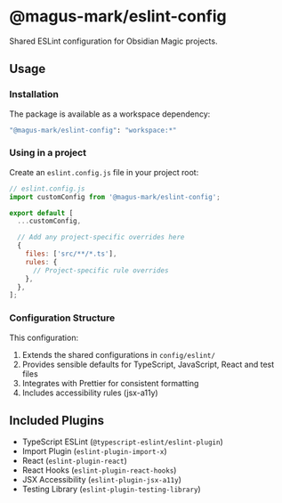 # @magus-mark/eslint-config

Shared ESLint configuration for Obsidian Magic projects.

## Usage

### Installation

The package is available as a workspace dependency:

```bash
"@magus-mark/eslint-config": "workspace:*"
```

### Using in a project

Create an `eslint.config.js` file in your project root:

```js
// eslint.config.js
import customConfig from '@magus-mark/eslint-config';

export default [
  ...customConfig,

  // Add any project-specific overrides here
  {
    files: ['src/**/*.ts'],
    rules: {
      // Project-specific rule overrides
    },
  },
];
```

### Configuration Structure

This configuration:

1. Extends the shared configurations in `config/eslint/`
2. Provides sensible defaults for TypeScript, JavaScript, React and test files
3. Integrates with Prettier for consistent formatting
4. Includes accessibility rules (jsx-a11y)

## Included Plugins

- TypeScript ESLint (`@typescript-eslint/eslint-plugin`)
- Import Plugin (`eslint-plugin-import-x`)
- React (`eslint-plugin-react`)
- React Hooks (`eslint-plugin-react-hooks`)
- JSX Accessibility (`eslint-plugin-jsx-a11y`)
- Testing Library (`eslint-plugin-testing-library`)
